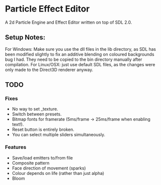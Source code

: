 # Particle Effect Editor
A 2d Particle Engine and Effect Editor written on top of SDL 2.0. 

## Setup Notes:
For Windows: Make sure you use the dll files in the lib directory, as SDL has been modified slightly to fix an additive blending on coloured backgrounds bug I had. They need to be copied to the bin directory manually after compilation.
For Linux/OSX: just use default SDL files, as the changes were only made to the Direct3D renderer anyway.

## TODO
### Fixes
- No way to set _texture.
- Switch between presets.
- Bitmap fonts for framerate (5ms/frame -> 25ms/frame when enabling text!).
- Reset button is entirely broken.
- You can select multiple sliders simultaneously.

### Features
- Save/load emitters to/from file
- Composite pattern
- Face direction of movement (sparks)
- Colour depends on life (rather than just alpha)
- Bloom
